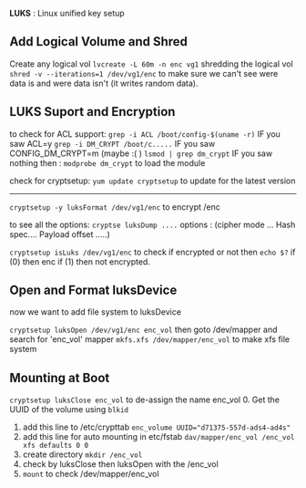 **LUKS** : Linux unified key setup

## Add Logical Volume and Shred
Create any logical vol
`lvcreate -L 60m -n enc vg1`
shredding the logical vol
`shred -v --iterations=1 /dev/vg1/enc` to make sure we can't see were data is and were data isn't (it writes random data).

## LUKS Suport and Encryption
to check for ACL support: 
	`grep -i ACL /boot/config-$(uname -r)`
	IF you saw ACL=y
	`grep -i DM_CRYPT /boot/c.....`
	IF you saw CONFIG_DM_CRYPT=m  (maybe :(  )
		`lsmod | grep dm_crypt`
		IF you saw nothing then : `modprobe dm_crypt` to load the module

check for cryptsetup:
`yum update cryptsetup` to update for the latest version
_____________
`cryptsetup -y luksFormat /dev/vg1/enc` to encrypt /enc

to see all the options: `cryptse luksDump ....`
options : (cipher mode ... Hash spec.... Payload offset .....)

`cryptsetup isLuks /dev/vg1/enc` to check if encrypted or not
then `echo $?` if (0) then enc if (1) then not encrypted.



## Open and Format luksDevice
now we want to add file system to luksDevice

`cryptsetup luksOpen /dev/vg1/enc enc_vol`
then goto /dev/mapper and search for 'enc_vol' mapper
`mkfs.xfs /dev/mapper/enc_vol` to make xfs file system

## Mounting at Boot
`cryptsetup luksClose enc_vol` to de-assign the name enc_vol
0. Get the UUID of the volume using `blkid`
1. add this line to /etc/crypttab  `enc_volume UUID="d71375-557d-ads4-ad4s"`
2. add this line for auto mounting in etc/fstab `dav/mapper/enc_vol /enc_vol xfs defaults 0 0`
3. create directory `mkdir /enc_vol`
4. check by luksClose then luksOpen with the /enc_vol 
5. `mount` to check /dev/mapper/enc_vol 
